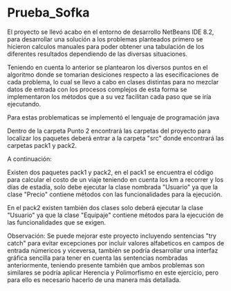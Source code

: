 # Prueba_Sofka

El proyecto se llevó acabo en el entorno de desarrollo NetBeans IDE 8.2, para desarrollar una solución a los
problemas planteados primero se hicieron calculos manuales para poder obtener una tabulación de los diferentes
resultados dependiendo de las diversas situaciones.

Teniendo en cuenta lo anterior se plantearon los diversos puntos en el algoritmo donde se tomarian desiciones 
respecto a las esecificaciones de cada problema, lo cual se llevo a cabo en clases distintas para no mezclar datos 
de entrada con los procesos complejos de esta forma se implementaron los métodos que a su vez facilitan cada paso 
que se iría ejecutando.

Para estas problematicas se implementó el lenguaje de programación java


Dentro de la carpeta Punto 2 encontrará las carpetas del proyecto para localizar los paquetes deberá entrar
a la carpeta "src" donde encontrará las carpetas pack1 y pack2.

A continuación:

Existen dos paquetes pack1 y pack2, en el pack1 se encuentra el código para calcular 
el costo de un viaje teniendo en cuenta los km a recorrer y los días de estadía, solo debe ejecutar 
la clase nombrada "Usuario" ya que la clase "Precio" contiene métodos con las funcionalidades para la ejecución.

En el pack2 existen también dos clases solo deberá ejecutar la clase "Usuario" ya que la clase "Equipaje" 
contiene métodos para la ejecución de las funcionalidades que se exigen.

Observación: Se puede mejorar este proyecto incluyendo sentencias "try catch" para evitar excepciones 
por incluir valores alfabeticos en campos de entrada númericos y viceversa, también se podría desarrollar 
una interfaz gráfica sencilla para tener en cuenta las sentencias nombradas anteriormente, teniendo presente 
también que ambos problemas son similares se podría aplicar Herencia y Polimorfismo en este ejercicio, pero para ello 
es necesario hacerlo de una manera más detallada.
